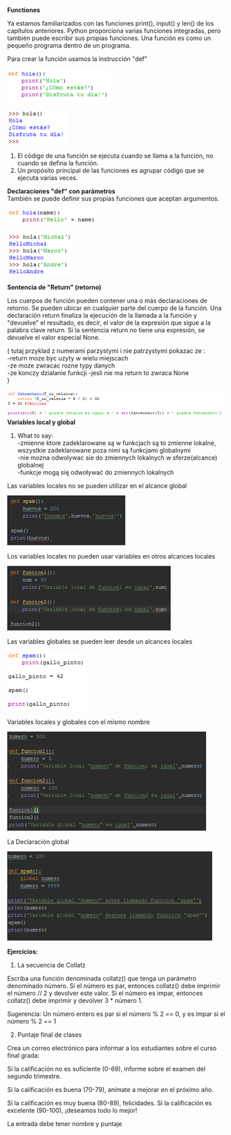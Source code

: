 ﻿**Functiones**

Ya estamos familiarizados con las funciones print(), input() y len() de los capítulos anteriores. Python proporciona varias funciones integradas, pero también puede escribir sus propias funciones. Una función es como un pequeño programa dentro de un programa.

Para crear la función usamos la instrucción "def"


![](2_Fun.png)

![](3_Fun.png)

1. El código de una función se ejecuta cuando se llama a la función, no cuando se defina la función.
2. Un propósito principal de las funciones es agrupar código que se ejecuta varias veces.

**Declaraciones "def" con parámetros**  
También se puede definir sus propias funciones que aceptan argumentos.

![](4_Fun.png)

![](5_Fun.png)


**Sentencia de "Return" (retorno)**

Los cuerpos de función pueden contener una o más declaraciones de retorno. Se pueden ubicar en cualquier parte del cuerpo de la función. Una declaración return finaliza la ejecución de la llamada a la función y "devuelve" el resultado, es decir, el valor de la expresión que sigue a la palabra clave return. Si la sentencia return no tiene una expresión, se devuelve el valor especial None.

( tutaj przyklad z numerami parzystymi i nie patrzystymi pokazac ze :  
-return moze byc uzyty w wielu miejscach  
-ze moze zwracac rozne typy danych  
-ze konczy dzialanie funkcji
-jesli nie ma return to zwraca None  
)

![](11_Fun.png)
**Variables local y global**
1. What to say:  
-zmienne ktore zadeklarowane są w funkcjach są to zmienne lokalne, wszystkie zadeklarowane poza nimi są funkcjami globalnymi  
-nie mozna odwolywac sie do zmiennych lokalnych w sferze(alcance) globalnej    
-funkcje mogą się odwoływać do zmiennych lokalnych


Las variables locales no se pueden utilizar en el alcance global

![](6_Fun.png)

Los variables locales no pueden usar variables en otros alcances locales

![](7_Fun.png)

Las variables globales se pueden leer desde un alcances locales

![](8_Fun.png)

Variables locales y globales con el mismo nombre

![](9_Fun.png)

La Declaración global

![](10_Fun.png)

**Ejercicios:**

1. La secuencia de Collatz

Escriba una función denominada collatz() que tenga un parámetro denominado número. Si el número es par, entonces collatz() debe imprimir el número // 2 y devolver este valor. Si el número es impar, entonces collatz() debe imprimir y devolver 3 * número 1.

Sugerencia: Un número entero es par si el número % 2 == 0, y es impar si el número % 2 == 1 

2. Puntaje final de clases

Crea un correo electrónico para informar a los estudiantes sobre el curso final grada:

Si la calificación no es suficiente (0-69), informe sobre el examen del segundo trimestre.

Si la calificación es buena (70-79), anímate a mejorar en el próximo año.

Si la calificación es muy buena (80-89), felicidades.
Si la calificación es excelente (90-100), ¡deseamos todo lo mejor!

La entrada debe tener nombre y puntaje








